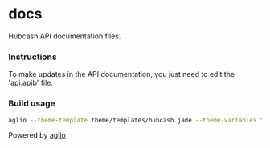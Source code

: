 # docs
Hubcash API documentation files.

### Instructions

To make updates in the API documentation, you just need to edit the 'api.apib' file.

### Build usage

```bash
aglio --theme-template theme/templates/hubcash.jade --theme-variables flatly -i api.apib -o index.html
```

Powered by [agilo](https://github.com/danielgtaylor/aglio)
